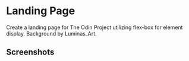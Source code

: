 # Landing Page

Create a landing page for The Odin Project utilizing flex-box for element display. Background by Luminas_Art.

## Screenshots
